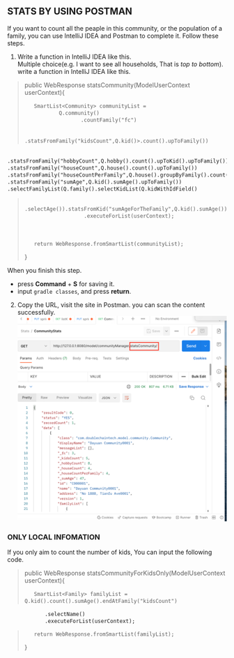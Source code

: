 
## STATS BY USING POSTMAN ##

If you want to count all the peaple in this community, or the population of a family, you can use IntelliJ IDEA and Postman to complete it. Follow these steps. 

1. Write a function in IntelliJ IDEA like this.  
     Multiple choice(e.g. I want to see all households, That is *top to bottom*). write a function in IntelliJ IDEA like this.  


>    public WebResponse statsCommunity(ModelUserContext userContext){
>
>
>        SmartList<Community> communityList =
>                Q.community()
>                       .countFamily("fc")
>
>                        .statsFromFamily("kidsCount",Q.kid()>.count().upToFamily())
                        .statsFromFamily("hobbyCount",Q.hobby().count().upToKid().upToFamily())                      .statsFromFamily("houseCount",Q.house().count().upToFamily())   .statsFromFamily("houseCountPerFamily",Q.house().groupByFamily().count().upToFami>ly())                       .statsFromFamily("sumAge",Q.kid().sumAge().upToFamily())                       .selectFamilyList(Q.family().selectKidList(Q.kidWithIdField()
>                                .selectAge()).statsFromKid("sumAgeForTheFamily",Q.kid().sumAge()))
>                        .executeForList(userContext);
>
>
>
>        return WebResponse.fromSmartList(communityList);
>
>    } 
>   
      
      
    
When you  finish this step. 
+ press **Command** + **S** for saving it. 
+ input `gradle classes`, and press **return**. 


    
2. Copy the URL, visit the site in Postman. you can scan the content successfully. 
    ![](images/stats-2.png)





### ONLY LOCAL INFOMATION ###

If you only aim to count the number of kids, You can input the following code. 

> public WebResponse statsCommunityForKidsOnly(ModelUserContext userContext){
>
>
>        SmartList<Family> familyList = Q.kid().count().sumAge().endAtFamily("kidsCount")
                .selectName()
                .executeForList(userContext);
>
>
>        return WebResponse.fromSmartList(familyList);
>
>    }
    
 
    
    

    
    


    
    
